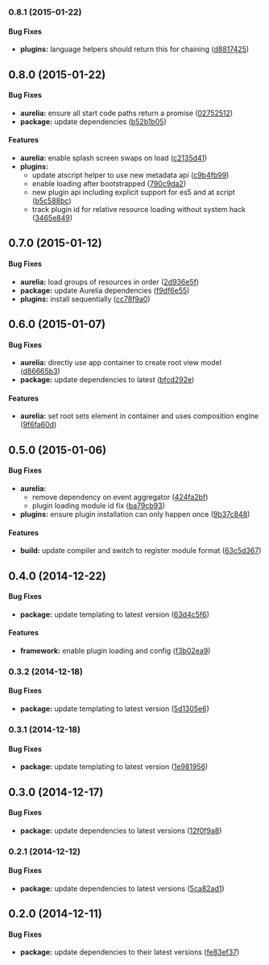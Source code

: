 ### 0.8.1 (2015-01-22)


#### Bug Fixes

* **plugins:** language helpers should return this for chaining ([d8817425](http://github.com/aurelia/framework/commit/d8817425e1ca618d752e9708e76674a3fb6e1191))


## 0.8.0 (2015-01-22)


#### Bug Fixes

* **aurelia:** ensure all start code paths return a promise ([02752512](http://github.com/aurelia/framework/commit/0275251243271e30a7a484903ff0dd5a0da8eb80))
* **package:** update dependencies ([b52b1b05](http://github.com/aurelia/framework/commit/b52b1b050a3d5809f7b0f602ebc8479f3d57eecb))


#### Features

* **aurelia:** enable splash screen swaps on load ([c2135d41](http://github.com/aurelia/framework/commit/c2135d41333328a2c7a6acfe4e0325d5c6bfb090))
* **plugins:**
  * update atscript helper to use new metadata api ([c9b4fb99](http://github.com/aurelia/framework/commit/c9b4fb99b1ac32fb71a69ad8e945cd4a208ca1eb))
  * enable loading after bootstrapped ([790c9da2](http://github.com/aurelia/framework/commit/790c9da2ba89018d25f1dcf6c929b421f47c0b73))
  * new plugin api including explicit support for es5 and at script ([b5c588bc](http://github.com/aurelia/framework/commit/b5c588bc716955273833ebbeabb33deb431bda5d))
  * track plugin id for relative resource loading without system hack ([3465e849](http://github.com/aurelia/framework/commit/3465e84963e871b713cc4c3ca049eb459023ec9e))


## 0.7.0 (2015-01-12)


#### Bug Fixes

* **aurelia:** load groups of resources in order ([2d936e5f](http://github.com/aurelia/framework/commit/2d936e5f6d1750841e99180d72078416926326f1))
* **package:** update Aurelia dependencies ([f9df6e55](http://github.com/aurelia/framework/commit/f9df6e55ab139d8589516d8ebdf4f27ae3f83b90))
* **plugins:** install sequentially ([cc78f9a0](http://github.com/aurelia/framework/commit/cc78f9a07974df00c1dcd88b6c71afcf1e52fcc9))


## 0.6.0 (2015-01-07)


#### Bug Fixes

* **aurelia:** directly use app container to create root view model ([d86665b3](http://github.com/aurelia/framework/commit/d86665b390dbfa65f8c53c148adfc740d7e8ebb2))
* **package:** update dependencies to latest ([bfcd292e](http://github.com/aurelia/framework/commit/bfcd292e5c26bde6b7064e866db566201f280b4f))


#### Features

* **aurelia:** set root sets element in container and uses composition engine ([9f6fa60d](http://github.com/aurelia/framework/commit/9f6fa60d27dc7e9d418970925df2fc23514c1422))


## 0.5.0 (2015-01-06)


#### Bug Fixes

* **aurelia:**
  * remove dependency on event aggregator ([424fa2bf](http://github.com/aurelia/framework/commit/424fa2bf3b9d2a4b79c2bb5cec5ad45d87273327))
  * plugin loading module id fix ([ba79cb93](http://github.com/aurelia/framework/commit/ba79cb933e86e9cea6d391cb3664c82a31231f7e))
* **plugins:** ensure plugin installation can only happen once ([9b37c848](http://github.com/aurelia/framework/commit/9b37c8485ce7d966e1f10eb66f088e341d9a4d4e))


#### Features

* **build:** update compiler and switch to register module format ([63c5d367](http://github.com/aurelia/framework/commit/63c5d367ed576a4350fcf6bfc3d87b4d55370372))


## 0.4.0 (2014-12-22)


#### Bug Fixes

* **package:** update templating to latest version ([63d4c5f6](http://github.com/aurelia/framework/commit/63d4c5f6db58a50f6e1776b2b4939ca81ce4edf5))


#### Features

* **framework:** enable plugin loading and config ([f3b02ea9](http://github.com/aurelia/framework/commit/f3b02ea96c0a607b77bb7fbc7e0389748fb07c12))


### 0.3.2 (2014-12-18)


#### Bug Fixes

* **package:** update templating to latest version ([5d1305e6](http://github.com/aurelia/framework/commit/5d1305e637d827f83c97df3e08db4f60f47915df))


### 0.3.1 (2014-12-18)


#### Bug Fixes

* **package:** update templating to latest version ([1e981956](http://github.com/aurelia/framework/commit/1e9819565f1e4fa024c38c1d08f05cc00757b96f))


## 0.3.0 (2014-12-17)


#### Bug Fixes

* **package:** update dependencies to latest versions ([12f0f9a8](http://github.com/aurelia/framework/commit/12f0f9a8af4d8178e80e87fc4ce7d9a8a53eba85))


### 0.2.1 (2014-12-12)


#### Bug Fixes

* **package:** update dependencies to latest versions ([5ca82ad1](http://github.com/aurelia/framework/commit/5ca82ad11adf1163e984e3fe05cd64a132990624))


## 0.2.0 (2014-12-11)


#### Bug Fixes

* **package:** update dependencies to their latest versions ([fe83ef37](http://github.com/aurelia/framework/commit/fe83ef37fdcdf878dd79564ed9b97ee56de8d621))

